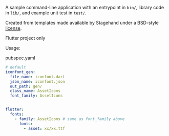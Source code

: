 A sample command-line application with an entrypoint in `bin/`, library code
in `lib/`, and example unit test in `test/`.

Created from templates made available by Stagehand under a BSD-style
[license](https://github.com/dart-lang/stagehand/blob/master/LICENSE).

Flutter project only

Usage:

pubspec.yaml
```yaml
# default
iconfont_gen:
  file_name: iconfont.dart
  json_name: iconfont.json
  out_path: gen/
  class_name: AssetIcons
  font_family: AssetIcons


flutter: 
  fonts:
    - family: AssetIcons # same as font_family above
      fonts:
        - asset: xx/xx.ttf
```